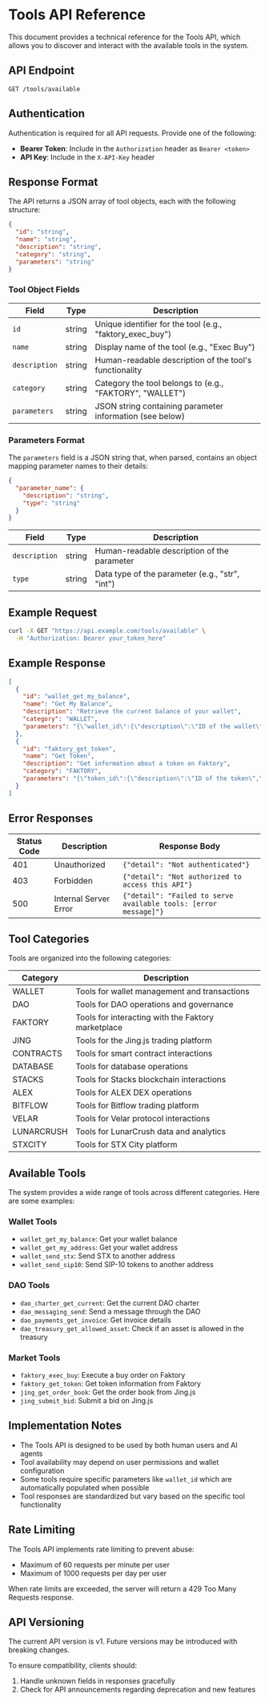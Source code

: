 # Tools API Reference

This document provides a technical reference for the Tools API, which allows you to discover and interact with the available tools in the system.

## API Endpoint

```
GET /tools/available
```

## Authentication

Authentication is required for all API requests. Provide one of the following:

- **Bearer Token**: Include in the `Authorization` header as `Bearer <token>`
- **API Key**: Include in the `X-API-Key` header

## Response Format

The API returns a JSON array of tool objects, each with the following structure:

```json
{
  "id": "string",
  "name": "string",
  "description": "string",
  "category": "string",
  "parameters": "string"
}
```

### Tool Object Fields

| Field         | Type   | Description                                                |
|---------------|--------|------------------------------------------------------------|
| `id`          | string | Unique identifier for the tool (e.g., "faktory_exec_buy")  |
| `name`        | string | Display name of the tool (e.g., "Exec Buy")                |
| `description` | string | Human-readable description of the tool's functionality      |
| `category`    | string | Category the tool belongs to (e.g., "FAKTORY", "WALLET")   |
| `parameters`  | string | JSON string containing parameter information (see below)   |

### Parameters Format

The `parameters` field is a JSON string that, when parsed, contains an object mapping parameter names to their details:

```json
{
  "parameter_name": {
    "description": "string",
    "type": "string"
  }
}
```

| Field         | Type   | Description                                           |
|---------------|--------|-------------------------------------------------------|
| `description` | string | Human-readable description of the parameter           |
| `type`        | string | Data type of the parameter (e.g., "str", "int")       |

## Example Request

```bash
curl -X GET "https://api.example.com/tools/available" \
  -H "Authorization: Bearer your_token_here"
```

## Example Response

```json
[
  {
    "id": "wallet_get_my_balance",
    "name": "Get My Balance",
    "description": "Retrieve the current balance of your wallet",
    "category": "WALLET",
    "parameters": "{\"wallet_id\":{\"description\":\"ID of the wallet\",\"type\":\"UUID\"}}"
  },
  {
    "id": "faktory_get_token",
    "name": "Get Token",
    "description": "Get information about a token on Faktory",
    "category": "FAKTORY",
    "parameters": "{\"token_id\":{\"description\":\"ID of the token\",\"type\":\"str\"},\"wallet_id\":{\"description\":\"ID of the wallet\",\"type\":\"UUID\"}}"
  }
]
```

## Error Responses

| Status Code | Description                | Response Body                                      |
|-------------|----------------------------|---------------------------------------------------|
| 401         | Unauthorized               | `{"detail": "Not authenticated"}`                  |
| 403         | Forbidden                  | `{"detail": "Not authorized to access this API"}`  |
| 500         | Internal Server Error      | `{"detail": "Failed to serve available tools: [error message]"}` |

## Tool Categories

Tools are organized into the following categories:

| Category     | Description                                           |
|--------------|-------------------------------------------------------|
| WALLET       | Tools for wallet management and transactions          |
| DAO          | Tools for DAO operations and governance               |
| FAKTORY      | Tools for interacting with the Faktory marketplace    |
| JING         | Tools for the Jing.js trading platform                |
| CONTRACTS    | Tools for smart contract interactions                 |
| DATABASE     | Tools for database operations                         |
| STACKS       | Tools for Stacks blockchain interactions              |
| ALEX         | Tools for ALEX DEX operations                         |
| BITFLOW      | Tools for Bitflow trading platform                    |
| VELAR        | Tools for Velar protocol interactions                 |
| LUNARCRUSH   | Tools for LunarCrush data and analytics               |
| STXCITY      | Tools for STX City platform                           |

## Available Tools

The system provides a wide range of tools across different categories. Here are some examples:

### Wallet Tools
- `wallet_get_my_balance`: Get your wallet balance
- `wallet_get_my_address`: Get your wallet address
- `wallet_send_stx`: Send STX to another address
- `wallet_send_sip10`: Send SIP-10 tokens to another address

### DAO Tools
- `dao_charter_get_current`: Get the current DAO charter
- `dao_messaging_send`: Send a message through the DAO
- `dao_payments_get_invoice`: Get invoice details
- `dao_treasury_get_allowed_asset`: Check if an asset is allowed in the treasury

### Market Tools
- `faktory_exec_buy`: Execute a buy order on Faktory
- `faktory_get_token`: Get token information from Faktory
- `jing_get_order_book`: Get the order book from Jing.js
- `jing_submit_bid`: Submit a bid on Jing.js

## Implementation Notes

- The Tools API is designed to be used by both human users and AI agents
- Tool availability may depend on user permissions and wallet configuration
- Some tools require specific parameters like `wallet_id` which are automatically populated when possible
- Tool responses are standardized but vary based on the specific tool functionality

## Rate Limiting

The Tools API implements rate limiting to prevent abuse:

- Maximum of 60 requests per minute per user
- Maximum of 1000 requests per day per user

When rate limits are exceeded, the server will return a 429 Too Many Requests response.

## API Versioning

The current API version is v1. Future versions may be introduced with breaking changes.

To ensure compatibility, clients should:

1. Handle unknown fields in responses gracefully
2. Check for API announcements regarding deprecation and new features 